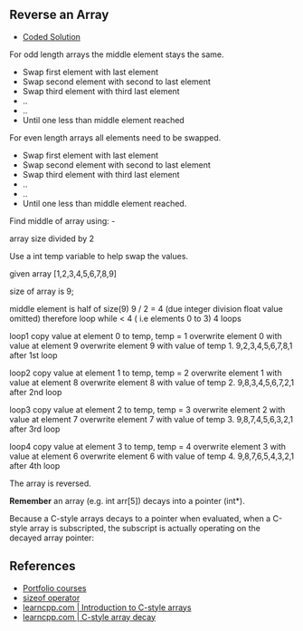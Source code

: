 ## Reverse an Array

- [Coded Solution](/code/reverse-array-example/d.c)

For odd length arrays the middle element stays the same.
- Swap first element with last element
- Swap second element with second to last element
- Swap third element with third last element
- ..
- ..
- Until one less than middle element reached

For even length arrays all elements need to be swapped.

- Swap first element with last element
- Swap second element with second to last element
- Swap third element with third last element
- ..
- ..
- Until one less than middle element reached.

Find middle of array using: -

array size divided by 2

Use a int temp variable to help swap the values.

given array [1,2,3,4,5,6,7,8,9]

size of array is 9;

middle element is half of size(9) 
9 / 2 = 4 (due integer division float value omitted)
therefore loop while < 4  ( i.e elements 0 to 3) 4 loops

loop1
copy value at element 0 to temp, temp = 1
overwrite element 0 with value at element 9
overwrite element 9 with value of temp 1.
9,2,3,4,5,6,7,8,1 after 1st loop

loop2
copy value at element 1 to temp, temp = 2
overwrite element 1 with value at element 8
overwrite element 8 with value of temp 2.
9,8,3,4,5,6,7,2,1 after 2nd loop

loop3
copy value at element 2 to temp, temp = 3
overwrite element 2 with value at element 7
overwrite element 7 with value of temp 3.
9,8,7,4,5,6,3,2,1 after 3rd loop

loop4
copy value at element 3 to temp, temp = 4
overwrite element 3 with value at element 6
overwrite element 6 with value of temp 4.
9,8,7,6,5,4,3,2,1 after 4th loop

The array is reversed.

**Remember** an array (e.g. int arr[5]) decays into a pointer (int*).

Because a C-style arrays decays to a pointer when evaluated, when a C-style array is subscripted, the subscript is actually operating on the decayed array pointer:

## References
- [Portfolio courses](https://www.youtube.com/watch?v=7EfA0cwZGC0&t=329s)
- [sizeof operator](https://en.cppreference.com/w/c/language/sizeof)
- [learncpp.com | Introduction to C-style arrays](https://www.learncpp.com/cpp-tutorial/introduction-to-c-style-arrays/)
- [learncpp.com | C-style array decay](https://www.learncpp.com/cpp-tutorial/c-style-array-decay/)